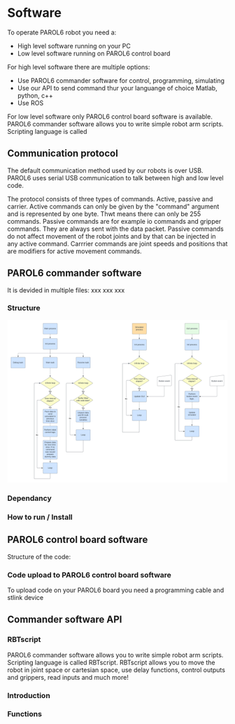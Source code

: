 # Software

 To operate PAROL6 robot you need a:<br />

 * High level software running on your PC
 * Low level software running on PAROL6 control board

 For high level software there are multiple options:

 * Use PAROL6 commander software for control, programming, simulating
 * Use our API to send command thur your languange of choice Matlab, python, c++
 * Use ROS

 For low level software only PAROL6 control board software is available.
 PAROL6 commander software allows you to write simple robot arm scripts. Scripting language is called 

## Communication protocol

The default communication method used by our robots is over USB.
PAROL6 uses serial USB communication to talk between high and low level code. 

The protocol consists of three types of commands. Active, passive and carrier. Active commands can only be given by the "command" argument and is represented by one byte. Thwt means there can only be 255 commands. Passive commands are for example io commands and gripper commands. They are always sent with the data packet. Passive commands do not affect movement of the robot joints and by that can be injected in any active command. Carrrier commands are joint speeds and positions that are modifiers for active movement commands.

## PAROL6 commander software

It is devided in multiple files:
xxx
xxx
xxx



### Structure

<p align="center">
<img src="../assets/proces_full.png" alt="drawing" width="2000"/>
</p>

### Dependancy

### How to run / Install

## PAROL6 control board software

Structure of the code:


### Code upload to PAROL6 control board software
To upload code on your PAROL6 board you need a programming cable and stlink device

## Commander software API 

### RBTscript

PAROL6 commander software allows you to write simple robot arm scripts. Scripting language is called RBTscript. RBTscript allows you to move the robot in joint space or cartesian space, use delay functions, control outputs and grippers, read inputs and much more!

### Introduction

### Functions




